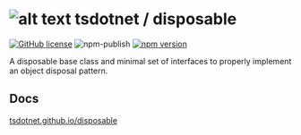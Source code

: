 # ![alt text](https://avatars1.githubusercontent.com/u/64487547?s=30&amp;v=5 "tsdotnet") tsdotnet / disposable

[![GitHub license](https://img.shields.io/badge/license-MIT-blue.svg?style=flat-square)](https://github.com/tsdotnet/disposable/blob/master/LICENSE)
![npm-publish](https://github.com/tsdotnet/disposable/workflows/npm-publish/badge.svg)
[![npm version](https://img.shields.io/npm/v/@tsdotnet/disposable.svg?style=flat-square)](https://www.npmjs.com/package/@tsdotnet/disposable)

A disposable base class and minimal set of interfaces to properly implement an object disposal pattern.

## Docs

[tsdotnet.github.io/disposable](https://tsdotnet.github.io/disposable/)


